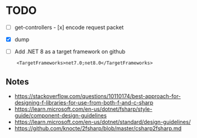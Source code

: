 # TODO

- [ ] get-controllers
      - [x] encode request packet

- [x] dump
- [ ] Add .NET 8 as a target framework on github
```
    <TargetFrameworks>net7.0;net8.0</TargetFrameworks>
```

## Notes
- https://stackoverflow.com/questions/10110174/best-approach-for-designing-f-libraries-for-use-from-both-f-and-c-sharp
- https://learn.microsoft.com/en-us/dotnet/fsharp/style-guide/component-design-guidelines
- https://learn.microsoft.com/en-us/dotnet/standard/design-guidelines/
- https://github.com/knocte/2fsharp/blob/master/csharp2fsharp.md
